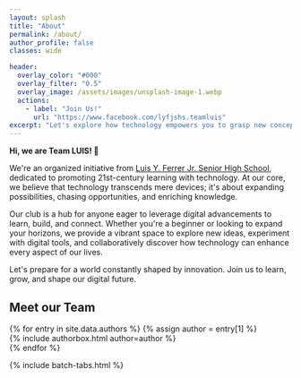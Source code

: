 ```yaml
---
layout: splash
title: "About"
permalink: /about/
author_profile: false
classes: wide

header:
  overlay_color: "#000"
  overlay_filter: "0.5"
  overlay_image: /assets/images/unsplash-image-1.webp
  actions:
    - label: "Join Us!"
      url: "https://www.facebook.com/lyfjshs.teamluis"
excerpt: "Let's explore how technology empowers you to grasp new concepts and bring your ideas to life, no matter your field."
---
```


<link rel="stylesheet" href="{{ '/assets/css/authorbox-styling.css' | relative_url }}">

**Hi, we are Team LUIS! 👋**

We're an organized initiative from [Luis Y. Ferrer Jr. Senior High School](https://www.facebook.com/DepedTayoLYFJSHS342285), dedicated to promoting 21st-century learning with technology. At our core, we believe that technology transcends mere devices; it's about expanding possibilities, chasing opportunities, and enriching knowledge.

Our club is a hub for anyone eager to leverage digital advancements to learn, build, and connect. Whether you're a beginner or looking to expand your horizons, we provide a vibrant space to explore new ideas, experiment with digital tools, and collaboratively discover how technology can enhance every aspect of our lives.

Let's prepare for a world constantly shaped by innovation. Join us to learn, grow, and shape our digital future.

## Meet our Team

<div id="batch-tabs" class="batch-tabs">
</div>

<div class="author-grid" id="author-grid">
  {% for entry in site.data.authors %}
    {% assign author = entry[1] %}
    <div class="author-box" data-batch="{{ author.batch | escape }}">
      {% include authorbox.html author=author %}
    </div>
  {% endfor %}
</div>

{% include batch-tabs.html %}